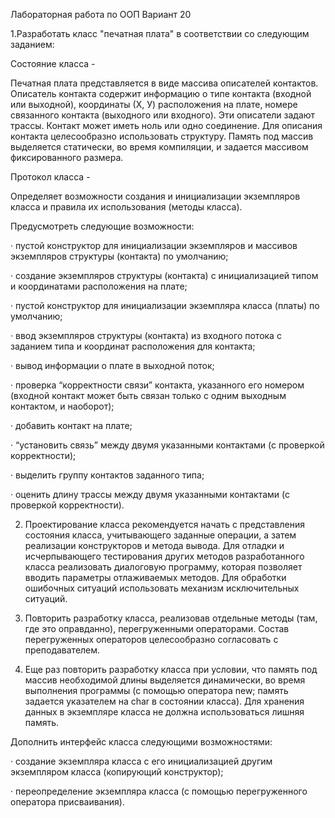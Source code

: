 Лабораторная работа по ООП
Вариант 20

 

1.Разработать класс "печатная плата" в соответствии со следующим заданием:

Состояние класса -

Печатная плата представляется в виде массива описателей контактов. Описатель контакта содержит информацию о типе контакта (входной или выходной), координаты (Х, У) расположения на плате, номере связанного контакта (выходного или входного). Эти описатели задают трассы. Контакт может иметь ноль или одно соединение. Для описания контакта целесообразно использовать структуру. Память под массив выделяется статически, во время компиляции, и задается массивом фиксированного размера.

Протокол класса -

Определяет возможности создания и инициализации экземпляров класса и правила их использования (методы класса).

Предусмотреть следующие возможности:

·          пустой конструктор для инициализации экземпляров и массивов экземпляров структуры (контакта) по умолчанию;

·          создание экземпляров структуры (контакта) с инициализацией типом и координатами расположения на плате;

·          пустой конструктор для инициализации экземпляра класса (платы) по умолчанию;

·          ввод экземпляров структуры (контакта) из входного потока с заданием типа и координат расположения для контакта;

·          вывод информации о плате в выходной поток;

·          проверка “корректности связи” контакта, указанного его номером (входной контакт может быть связан только с одним выходным контактом, и наоборот);

·          добавить контакт на плате;

·          “установить связь” между двумя указанными контактами (с проверкой корректности);

·          выделить группу контактов заданного типа;

·          оценить длину трассы между двумя указанными контактами (с проверкой корректности).

2. Проектирование класса рекомендуется начать с представления состояния класса, учитывающего заданные операции, а затем реализации конструкторов и метода вывода. Для отладки и исчерпывающего тестирования других методов разработанного класса реализовать диалоговую программу, которая позволяет вводить параметры отлаживаемых методов. Для обработки ошибочных ситуаций использовать механизм исключительных ситуаций.

3. Повторить разработку класса, реализовав отдельные методы (там, где это оправданно), перегруженными операторами. Состав перегруженных операторов целесообразно согласовать с преподавателем.

4. Еще раз повторить разработку класса при условии, что память под массив необходимой длины выделяется динамически, во время выполнения программы (с помощью оператора new; память задается указателем на char в состоянии класса). Для хранения данных в экземпляре класса не должна использоваться лишняя память.

Дополнить интерфейс класса следующими возможностями:

·          создание экземпляра класса с его инициализацией другим экземпляром класса (копирующий конструктор);

·          переопределение экземпляра класса (с помощью перегруженного оператора присваивания).
